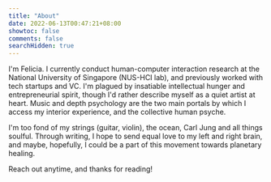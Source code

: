 ```yaml
---
title: "About"
date: 2022-06-13T00:47:21+08:00
showtoc: false
comments: false
searchHidden: true
---
```

I'm Felicia. I currently conduct human-computer interaction research at the National University of Singapore (NUS-HCI lab), and previously worked with tech startups and VC. I'm plagued by insatiable intellectual hunger and entrepreneurial spirit, though I'd rather describe myself as a quiet artist at heart. Music and depth psychology are the two main portals by which I access my interior experience, and the collective human psyche.

I'm too fond of my strings (guitar, violin), the ocean, Carl Jung and all things soulful. Through writing, I hope to send equal love to my left and right brain, and maybe, hopefully, I could be a part of this movement towards planetary healing.

Reach out anytime, and thanks for reading!

